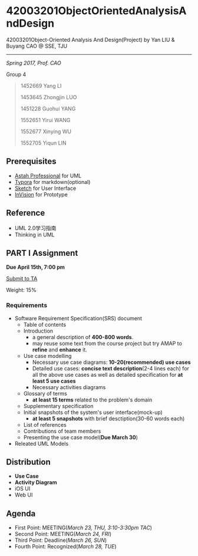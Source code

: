 # 42003201ObjectOrientedAnalysisAndDesign
42003201Object-Oriented Analysis And Design(Project) by Yan LIU & Buyang CAO @ SSE, TJU

------

*Spring 2017, Prof. CAO*

Group 4

> 1452669 Yang LI
>
> 1453645 Zhongjin LUO
>
> 1451228 Guohui YANG
>
> 1552651 Yirui WANG
>
> 1552677	Xinying WU
>
> 1552705 Yiqun LIN

## Prerequisites

- [Astah Professional](http://astah.net/editions/professional) for UML
- [Typora](https://typora.io/) for markdown(optional)
- [Sketch](https://www.sketchapp.com/) for User Interface
- [InVision](https://www.invisionapp.com/) for Prototype

## Reference

- UML 2.0学习指南
- Thinking in UML

## PART I Assignment

**Due April 15th, 7:00 pm**

[Submit to TA](mailto:13122362186@163.com)

Weight: 15%

### Requirements

- Software Requirement Specification(SRS) document
  - Table of contents
  - Introduction
    - a general description of **400-800 words**.
    - may reuse some text from the course project but try AMAP to **refine** and **enhance** it.
  - Use case modelling
    - Necessary use case diagrams: **10-20(recommended) use cases**
    - Detailed use cases: **concise text description**(2-4 lines each) for all the above use cases as well as detailed specification for **at least 5 use cases**
    - Necessary activities diagrams
  - Glossary of terms
    - **at least 15 terms** related to the problem's domain
  - Supplementary specification
  - Initial snapshots of the system's user interface(mock-up)
    - **at least 5 snapshots** with brief desctiption(30-60 words each)
  - List of references
  - Contributions of team members
  - Presenting the use case model(**Due March 30**)
- Releated UML Models

## Distribution

- **Use Case**
- **Activity Diagram**
- iOS UI
- Web UI

## Agenda

- First Point: MEETING(*March 23, THU, 3:10-3:30pm TAC*)
- Second Point: MEETING(*March 24, FRI*)
- Third Point: Deadline(*March 26, SUN*)
- Fourth Point: Recognized(*March 28, TUE*)